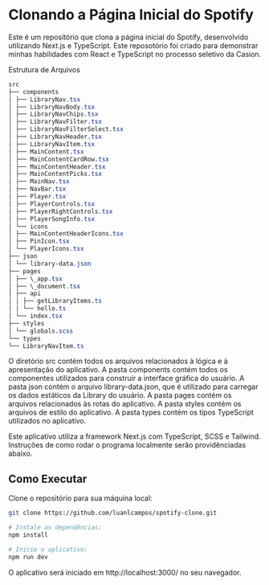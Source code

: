 # Clonando a Página Inicial do Spotify

Este é um repositório que clona a página inicial do Spotify, desenvolvido utilizando Next.js e TypeScript. Este reposotório foi criado para demonstrar minhas habilidades com React e TypeScript no processo seletivo da Casion.

Estrutura de Arquivos

```css
src
├── components
│ ├── LibraryNav.tsx
│ ├── LibraryNavBody.tsx
│ ├── LibraryNavChips.tsx
│ ├── LibraryNavFilter.tsx
│ ├── LibraryNavFilterSelect.tsx
│ ├── LibraryNavHeader.tsx
│ ├── LibraryNavItem.tsx
│ ├── MainContent.tsx
│ ├── MainContentCardRow.tsx
│ ├── MainContentHeader.tsx
│ ├── MainContentPicks.tsx
│ ├── MainNav.tsx
│ ├── NavBar.tsx
│ ├── Player.tsx
│ ├── PlayerControls.tsx
│ ├── PlayerRightControls.tsx
│ ├── PlayerSongInfo.tsx
│ └── icons
│ ├── MainContentHeaderIcons.tsx
│ ├── PinIcon.tsx
│ └── PlayerIcons.tsx
├── json
│ └── library-data.json
├── pages
│ ├── \_app.tsx
│ ├── \_document.tsx
│ ├── api
│ │ ├── getLibraryItems.ts
│ │ └── hello.ts
│ └── index.tsx
├── styles
│ └── globals.scss
└── types
└── LibraryNavItem.ts
```

O diretório src contém todos os arquivos relacionados à lógica e à apresentação do aplicativo. A pasta components contém todos os componentes utilizados para construir a interface gráfica do usuário. A pasta json contém o arquivo library-data.json, que é utilizado para carregar os dados estáticos da Library do usuário. A pasta pages contém os arquivos relacionados às rotas do aplicativo. A pasta styles contém os arquivos de estilo do aplicativo. A pasta types contém os tipos TypeScript utilizados no aplicativo.

Este aplicativo utiliza a framework Next.js com TypeScript, SCSS e Tailwind. Instruções de como rodar o programa localmente serão providênciadas abaixo.

## Como Executar

Clone o repositório para sua máquina local:

```bash
git clone https://github.com/luanlcampos/spotify-clone.git

# Instale as dependências:
npm install

# Inicie o aplicativo:
npm run dev
```

O aplicativo será iniciado em http://localhost:3000/ no seu navegador.
